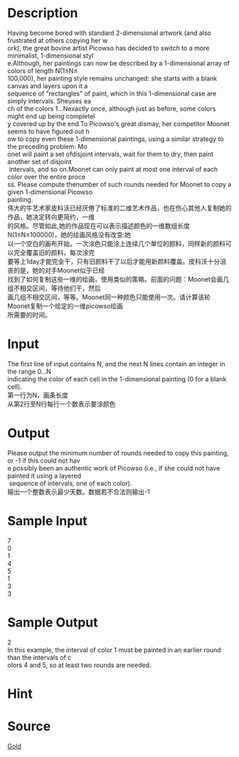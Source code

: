 
# Description

<div class="content"><div>Having become bored with standard 2-dimensional artwork (and also frustrated at others copying her w</div>
<div>ork), the great bovine artist Picowso has decided to switch to a more minimalist, 1-dimensional styl</div>
<div>e.Although, her paintings can now be described by a 1-dimensional array of colors of length N(1≤N≤</div>
<div>100,000), her painting style remains unchanged: she starts with a blank canvas and layers upon it a </div>
<div>sequence of &#34;rectangles&#34; of paint, which in this 1-dimensional case are simply intervals. Sheuses ea</div>
<div>ch of the colors 1…Nexactly once, although just as before, some colors might end up being completel</div>
<div>y covered up by the end.To Picowso&#39;s great dismay, her competitor Moonet seems to have figured out h</div>
<div>ow to copy even these 1-dimensional paintings, using a similar strategy to the preceding problem: Mo</div>
<div>onet will paint a set ofdisjoint intervals, wait for them to dry, then paint another set of disjoint</div>
<div> intervals, and so on.Moonet can only paint at most one interval of each color over the entire proce</div>
<div>ss. Please compute thenumber of such rounds needed for Moonet to copy a given 1-dimensional Picowso </div>
<div>painting.</div>
<div>
<div>
<div>伟大的牛艺术家皮科沃已经厌倦了标准的二维艺术作品，也在伤心其他人复制她的作品，她决定转向更简约，一维</div>
<div>的风格。尽管如此,她的作品现在可以表示描述颜色的一维数组长度N(1≤N≤100000)，她的绘画风格没有改变:她</div>
<div>以一个空白的画布开始，一次涂色只能涂上连续几个单位的颜料，同样新的颜料可以完全覆盖旧的颜料，每次涂完</div>
<div>要等上1day才能完全干，只有旧颜料干了以后才能用新颜料覆盖。皮科沃十分沮丧的是，她的对手Moonet似乎已经</div>
<div>找到了如何复制这些一维的绘画，使用类似的策略。前面的问题：Moonet会画几组不相交区间，等待他们干，然后</div>
<div>画几组不相交区间，等等。Moonet同一种颜色只能使用一次。请计算该轮Moonet复制一个给定的一维picowso绘画</div>
<div>所需要的时间。</div>
<div></div>
</div>
</div>
<div></div>
<p></p></div>

# Input

<div class="content"><div>The first line of input contains N, and the next N lines contain an integer in the range 0…N</div>
<div>indicating the color of each cell in the 1-dimensional painting (0 for a blank cell).</div>
<div>
<div>第一行为N，画条长度</div>
<div>从第2行至N行每行一个数表示要涂颜色</div>
</div>
<div></div>
<p></p></div>

# Output

<div class="content"><div>Please output the minimum number of rounds needed to copy this painting, or -1 if this could not hav</div>
<div>e possibly been an authentic work of Picowso (i.e., if she could not have painted it using a layered</div>
<div> sequence of intervals, one of each color).</div>
<div>输出一个整数表示最少天数。数据若不合法则输出-1</div>
<div></div>
<div></div>
<p></p></div>

# Sample Input

<div class="content"><span class="sampledata">7<br/>
0<br/>
1<br/>
4<br/>
5<br/>
1<br/>
3<br/>
3</span></div>

# Sample Output

<div class="content"><span class="sampledata">2<br/>
In this example, the interval of color 1 must be painted in an earlier round than the intervals of c<br/>
olors 4 and 5, so at least two rounds are needed.</span></div>

# Hint

<div class="content"><p></p></div>

# Source

<div class="content"><p><a href="problemset.php?search=Gold">Gold</a></p></div>

